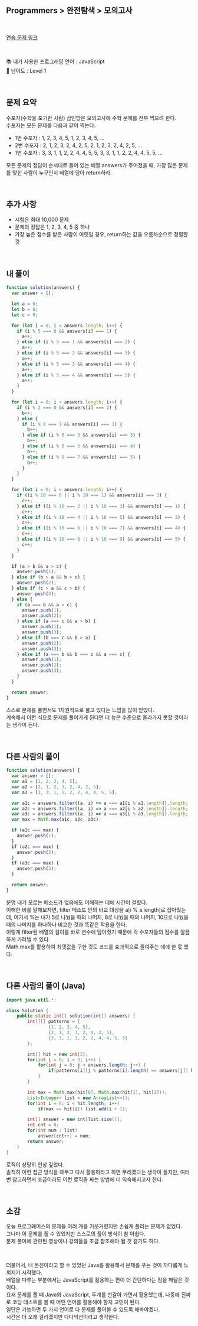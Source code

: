 ## **Programmers > 완전탐색 > 모의고사**

</br>

[연습 문제 링크](https://programmers.co.kr/learn/courses/30/lessons/42840)

</br>

📚 내가 사용한 프로그래밍 언어 : JavaScript  
🎢 난이도 : Level 1

</br>

## 문제 요약

수포자(수학을 포기한 사람) 삼인방은 모의고사에 수학 문제를 전부 찍으려 한다.  
수포자는 모든 문제를 다음과 같이 찍는다.

- 1번 수포자 : 1, 2, 3, 4, 5, 1, 2, 3, 4, 5, ...
- 2번 수포자 : 2, 1, 2, 3, 2, 4, 2, 5, 2, 1, 2, 3, 2, 4, 2, 5, ...
- 1번 수포자 : 3, 3, 1, 1, 2, 2, 4, 4, 5, 5, 3, 3, 1, 1, 2, 2, 4, 4, 5, 5, ...

모든 문제의 정답이 순서대로 들어 있는 배열 answers가 주어졌을 때, 가장 많은 문제를 맞힌 사람이 누구인지 배열에 담아 return하라.

</br>

## 추가 사항

- 시험은 최대 10,000 문제
- 문제의 정답은 1, 2, 3, 4, 5 중 하나
- 가장 높은 점수를 받은 사람이 여럿일 경우, return하는 값을 오름차순으로 정렬할 것

</br>

## 내 풀이

```javascript
function solution(answers) {
  var answer = [];

  let a = 0;
  let b = 0;
  let c = 0;

  for (let i = 0; i < answers.length; i++) {
    if (i % 5 === 0 && answers[i] === 1) {
      a++;
    } else if (i % 5 === 1 && answers[i] === 2) {
      a++;
    } else if (i % 5 === 2 && answers[i] === 3) {
      a++;
    } else if (i % 5 === 3 && answers[i] === 4) {
      a++;
    } else if (i % 5 === 4 && answers[i] === 5) {
      a++;
    }
  }

  for (let i = 0; i < answers.length; i++) {
    if (i % 2 === 0 && answers[i] === 2) {
      b++;
    } else {
      if (i % 8 === 1 && answers[i] === 1) {
        b++;
      } else if (i % 8 === 3 && answers[i] === 3) {
        b++;
      } else if (i % 8 === 5 && answers[i] === 4) {
        b++;
      } else if (i % 8 === 7 && answers[i] === 5) {
        b++;
      }
    }
  }

  for (let i = 0; i < answers.length; i++) {
    if ((i % 10 === 0 || i % 10 === 1) && answers[i] === 3) {
      c++;
    } else if ((i % 10 === 2 || i % 10 === 3) && answers[i] === 1) {
      c++;
    } else if ((i % 10 === 4 || i % 10 === 5) && answers[i] === 2) {
      c++;
    } else if ((i % 10 === 6 || i % 10 === 7) && answers[i] === 4) {
      c++;
    } else if ((i % 10 === 8 || i % 10 === 9) && answers[i] === 5) {
      c++;
    }
  }

  if (a > b && a > c) {
    answer.push(1);
  } else if (b > a && b > c) {
    answer.push(2);
  } else if (c > a && c > b) {
    answer.push(3);
  } else {
    if (a === b && a > c) {
      answer.push(1);
      answer.push(2);
    } else if (a === c && a > b) {
      answer.push(1);
      answer.push(3);
    } else if (b === c && b > a) {
      answer.push(2);
      answer.push(3);
    } else if (a === b && b === c && a === c) {
      answer.push(1);
      answer.push(2);
      answer.push(3);
    }
  }

  return answer;
}
```

스스로 문제를 풀면서도 1차원적으로 풀고 있다는 느낌을 많이 받았다.  
계속해서 이런 식으로 문제를 풀어가게 된다면 더 높은 수준으로 올라가지 못할 것이라는 생각이 든다.

</br>

## 다른 사람의 풀이

```javascript
function solution(answers) {
  var answer = [];
  var a1 = [1, 2, 3, 4, 5];
  var a2 = [2, 1, 2, 3, 2, 4, 2, 5];
  var a3 = [3, 3, 1, 1, 2, 2, 4, 4, 5, 5];

  var a1c = answers.filter((a, i) => a === a1[i % a1.length]).length;
  var a2c = answers.filter((a, i) => a === a2[i % a2.length]).length;
  var a3c = answers.filter((a, i) => a === a3[i % a3.length]).length;
  var max = Math.max(a1c, a2c, a3c);

  if (a1c === max) {
    answer.push(1);
  }
  if (a2c === max) {
    answer.push(2);
  }
  if (a3c === max) {
    answer.push(3);
  }

  return answer;
}
```

분명 내가 모르는 메소드가 없음에도 이해하는 데에 시간이 걸렸다.  
이해한 바를 말해보자면, filter 메소드 안의 비교 대상을 a[i % a.length]로 잡아줬는데, 여기서 %는 내가 5로 나눴을 때의 나머지, 8로 나눴을 때의 나머지, 10으로 나눴을 때의 나머지를 하나하나 비교한 것과 똑같은 작용을 한다.  
이렇게 filter된 배열의 길이를 바로 변수에 담아줬기 때문에 각 수포자들의 점수를 깔끔하게 가려낼 수 있다.  
Math.max를 활용하여 최댓값을 구한 것도 코드를 효과적으로 줄여주는 데에 한 몫 했다.

</br>

## 다른 사람의 풀이 (Java)

```java
import java.util.*;

class Solution {
    public static int[] solution(int[] answers) {
        int[][] patterns = {
                {1, 2, 3, 4, 5},
                {2, 1, 2, 3, 2, 4, 2, 5},
                {3, 3, 1, 1, 2, 2, 4, 4, 5, 5}
        };

        int[] hit = new int[3];
        for(int i = 0; i < 3; i++) {
            for(int j = 0; j < answers.length; j++) {
                if(patterns[i][j % patterns[i].length] == answers[j]) hit[i]++;
            }
        }

        int max = Math.max(hit[0], Math.max(hit[1], hit[2]));
        List<Integer> list = new ArrayList<>();
        for(int i = 0; i < hit.length; i++)
            if(max == hit[i]) list.add(i + 1);

        int[] answer = new int[list.size()];
        int cnt = 0;
        for(int num : list)
            answer[cnt++] = num;
        return answer;
    }
}
```

로직이 상당히 인상 깊었다.  
솔직히 이런 접근 방식을 봐두고 다시 활용하라고 하면 무리겠다는 생각이 들지만, 여러 번 참고하면서 조금이라도 이런 로직을 짜는 방법에 더 익숙해지고자 한다.

</br>

## 소감

오늘 프로그래머스의 문제들 여러 개를 기웃거렸지만 손쉽게 풀리는 문제가 없었다.  
그나마 이 문제를 풀 수 있었지만 스스로의 풀이 방식이 참 아쉽다.  
문제 풀이에 관련된 영상이나 강의들을 조금 참조해야 될 것 같기도 하다.

</br>

더불어서, 내 본진이라고 할 수 있었던 Java를 활용해서 문제를 푸는 것이 까다롭게 느껴지기 시작했다.  
배열을 다루는 부분에서는 JavaScript를 활용하는 편이 더 간단하다는 점을 깨달은 것이다.  
요새 문제를 풀 때 Java와 JavaScript, 두개를 번갈아 가면서 활용했는데, 나중에 진짜로 코딩 테스트를 볼 때 어떤 언어를 활용해야 할지 고민이 된다.  
일단은 가능하면 두 가지 언어로 다 문제를 풀어볼 수 있도록 해봐야겠다.  
시간은 더 오래 걸리겠지만 다다익선이라고 생각한다.
